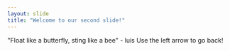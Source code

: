 ```yaml
---
layout: slide
title: "Welcome to our second slide!"
---
```

"Float like a butterfly, sting like a bee" - luis
Use the left arrow to go back!
